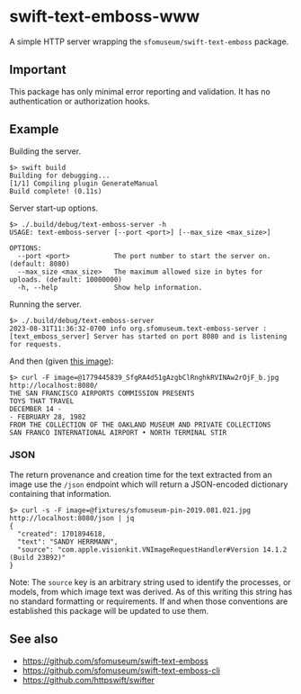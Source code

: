 # swift-text-emboss-www

A simple HTTP server wrapping the `sfomuseum/swift-text-emboss` package.

## Important

This package has only minimal error reporting and validation. It has no authentication or authorization hooks.

## Example

Building the server.

```
$> swift build
Building for debugging...
[1/1] Compiling plugin GenerateManual
Build complete! (0.11s)
```

Server start-up options.

```
$> ./.build/debug/text-emboss-server -h
USAGE: text-emboss-server [--port <port>] [--max_size <max_size>]

OPTIONS:
  --port <port>           The port number to start the server on. (default: 8080)
  --max_size <max_size>   The maximum allowed size in bytes for uploads. (default: 10000000)
  -h, --help              Show help information.
```

Running the server.

```
$> ./.build/debug/text-emboss-server
2023-08-31T11:36:32-0700 info org.sfomuseum.text-emboss-server : [text_emboss_server] Server has started on port 8080 and is listening for requests.
```

And then (given [this image](https://collection.sfomuseum.org/objects/1779445165/)):

```
$> curl -F image=@1779445839_SfgRA4d51gAzgbClRnghkRVINAw2rOjF_b.jpg http://localhost:8080/
THE SAN FRANCISCO AIRPORTS COMMISSION PRESENTS
TOYS THAT TRAVEL
DECEMBER 14 -
- FEBRUARY 28, 1982
FROM THE COLLECTION OF THE OAKLAND MUSEUM AND PRIVATE COLLECTIONS
SAN FRANCO INTERNATIONAL AIRPORT • NORTH TERMINAL STIR
```

### JSON

The return provenance and creation time for the text extracted from an image use the `/json` endpoint which will return a JSON-encoded dictionary containing that information.

```
$> curl -s -F image=@fixtures/sfomuseum-pin-2019.081.021.jpg http://localhost:8080/json | jq
{
  "created": 1701894618,
  "text": "SANDY HERRMANN",
  "source": "com.apple.visionkit.VNImageRequestHandler#Version 14.1.2 (Build 23B92)"
}
```

Note: The `source` key is an arbitrary string used to identify the processes, or models, from which image text was derived. As of this writing this string has no standard formatting or requirements. If and when those conventions are established this package will be updated to use them.

## See also

* https://github.com/sfomuseum/swift-text-emboss
* https://github.com/sfomuseum/swift-text-emboss-cli
* https://github.com/httpswift/swifter
